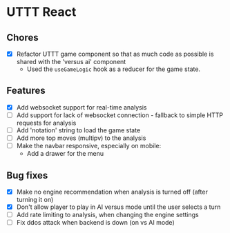 # UTTT React

## Chores
- [x] Refactor UTTT game component so that as much code as possible is shared with the 'versus ai' component
  - Used the `useGameLogic` hook as a reducer for the game state.

## Features
- [x] Add websocket support for real-time analysis
- [ ] Add support for lack of websocket connection - fallback to simple HTTP requests for analysis
- [ ] Add 'notation' string to load the game state
- [ ] Add more top moves (multipv) to the analysis
- [ ] Make the navbar responsive, especially on mobile:
  - Add a drawer for the menu

## Bug fixes
- [x] Make no engine recommendation when analysis is turned off (after turning it on)
- [x] Don't allow player to play in AI versus mode until the user selects a turn
- [ ] Add rate limiting to analysis, when changing the engine settings
- [ ] Fix ddos attack when backend is down (on vs AI mode)
